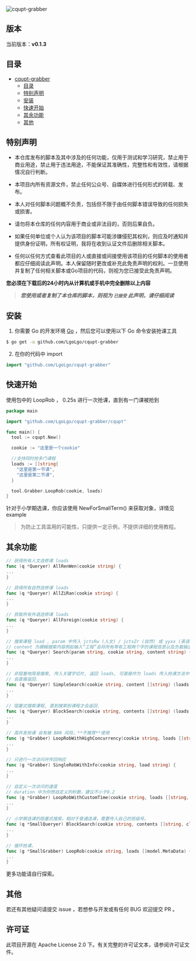 ![cqupt-grabber](img/cqupt-grabber.png)

## 版本
当前版本：**v0.1.3**  

## 目录
- [cqupt-grabber](#cqupt-grabber)
    - [目录](#目录)
    - [特别声明](#特别声明)
    - [安装](#安装)
    - [快速开始](#快速开始)
    - [其余功能](#其余功能)
    - [其他](#其他)

## 特别声明

- 本仓库发布的脚本及其中涉及的任何功能，仅用于测试和学习研究，禁止用于商业用途，禁止用于违法用途，不能保证其准确性，完整性和有效性，请根据情况自行判断。

- 本项目内所有资源文件，禁止任何公众号、自媒体进行任何形式的转载、发布。

- 本人对任何脚本问题概不负责，包括但不限于由任何脚本错误导致的任何损失或损害。

- 请勿将本仓库的任何内容用于商业或非法目的，否则后果自负。

- 如果任何单位或个人认为该项目的脚本可能涉嫌侵犯其权利，则应及时通知并提供身份证明，所有权证明，我将在收到认证文件后删除相关脚本。

- 任何以任何方式查看此项目的人或直接或间接使用该项目的任何脚本的使用者都应仔细阅读此声明。本人保留随时更改或补充此免责声明的权利。一旦使用并复制了任何相关脚本或Go项目的代码，则视为您已接受此免责声明。

**您必须在下载后的24小时内从计算机或手机中完全删除以上内容**

> ***您使用或者复制了本仓库的脚本，则视为 `已接受` 此声明，请仔细阅读***

## 安装

1. 你需要 Go 的开发环境 [Go](https://golang.org/) ，然后您可以使用以下 Go 命令安装抢课工具
```sh
$ go get -u github.com/LgoLgo/cqupt-grabber
```

2. 在你的代码中 import

```go
import "github.com/LgoLgo/cqupt-grabber"
```

## 快速开始
使用包中的 LoopRob ， 0.25s 进行一次抢课，直到有一门课被抢到
```go
package main

import "github.com/LgoLgo/cqupt-grabber/cqupt"

func main() {
  tool := cqupt.New()

  cookie := "这里是一个cookie"

  //支持同时抢多门课程
  loads := []string{
    "这里是第一节课",
    "这里是第二节课",
  }

  tool.Grabber.LoopRob(cookie, loads)
}
```

针对于小学期选课，你应该使用 NewForSmallTerm() 来获取对象，详情见 example

> 为防止工具滥用的可能性，只提供一定示例，不提供详细的使用教程。

## 其余功能

```go
// 获得所有人文选修课 loads
func (q *Queryer) AllRenWen(cookie string) {
...
}
```

```go
// 获得所有自然选修课 loads
func (q *Queryer) AllZiRan(cookie string) {
...
}
```

```go
// 获取所有外语选修课 loads
func (q *Queryer) AllForeign(cookie string) {
...
}
```

```go
// 搜索课程 load , param 中传入 jctsRw (人文) / jctsZr (自然) 或 yyxx (英语)
// content 为模糊搜索内容例如输入“工程”会将所有带有工程两个字的课程信息以及负载输出
func (q *Queryer) Search(param string, cookie string, content string) {
...
}
```

```go
// 非阻塞地简易搜索, 传入关键字切片, 返回 loads, 可直接作为 loads 传入抢课方法中, 如果没拿到 loads
// 会直接返回.
func (q *Queryer) SimpleSearch(cookie string, content []string) (loads []string) {
...
}
```

```go
// 阻塞式搜索课程, 直到搜索到课程才会返回.
func (q *Queryer) BlockSearch(cookie string, contents []string) (loads []string) {
...
}
```

```go
// 高并发抢课 会有被 BAN 风险，**不推荐**使用
func (g *Grabber) LoopRobWithHighConcurrency(cookie string, loads []string) {
...
}
```

```go
// 只进行一次访问并传回响应
func (g *Grabber) SingleRobWithInfo(cookie string, load string) {
...
}
```

```go
// 自定义一次访问的速度
// duration 中为你想自定义的秒数，建议不小于0.2
func (g *Grabber) LoopRobWithCustomTime(cookie string, loads []string, duration float64) {
...
}
```

```go
// 小学期选课的阻塞式搜索，相对于普通选课，需要传入自己的班级号。
func (q *SmallQueryer) BlockSearch(cookie string, contents []string, class string) (loads []model.MetaData) {
...
}
```

```go
// 循环抢课，
func (g *SmallGrabber) LoopRob(cookie string, loads []model.MetaData) {
...
}
```
更多功能请自行探索。


## 其他
若还有其他疑问请提交 issue ，若想参与开发或有任何 BUG 欢迎提交 PR 。

## 许可证
此项目开源在 Apache License 2.0 下。有关完整的许可证文本，请参阅许可证文件。